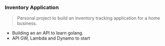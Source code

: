 ### Inventory Application
> Personal project to build an inventory tracking application for a home business. 

* Building an an API to learn golang.
* API GW, Lambda and Dynamo to start
